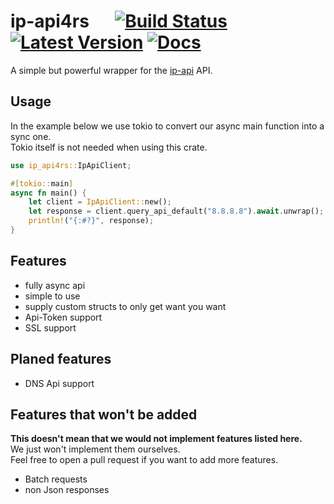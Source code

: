 # ip-api4rs &emsp; [![Build Status]][actions] [![Latest Version]][crates.io] [![Docs]][docs.rs]

[Build Status]: https://img.shields.io/github/actions/workflow/status/DenuxPlays/ip-api4rs/rust.yml?branch=main&style=flat-square
[actions]: https://github.com/DenuxPlays/ip-api4rs/actions?query=branch%3Amain
[Latest Version]: https://img.shields.io/crates/v/ip-api4rs.svg?style=flat-square
[crates.io]: https://crates.io/crates/ip-api4rs
[docs.rs]: https://docs.rs/ip-api4rs
[Docs]: https://img.shields.io/badge/docs.rs-ip--api4rs-66c2a5?style=flat-square&color=blue

A simple but powerful wrapper for the [ip-api](https://ip-api.com/) API.

## Usage

In the example below we use tokio to convert our async main function into a sync one.<br>
Tokio itself is not needed when using this crate.
```rust
use ip_api4rs::IpApiClient;

#[tokio::main]
async fn main() {
	let client = IpApiClient::new();
	let response = client.query_api_default("8.8.8.8").await.unwrap();
	println!("{:#?}", response);
}
```


## Features

- fully async api
- simple to use
- supply custom structs to only get want you want
- Api-Token support
- SSL support

## Planed features

- DNS Api support

## Features that won't be added
**This doesn't mean that we would not implement features listed here.**<br>
We just won't implement them ourselves.<br>
Feel free to open a pull request if you want to add more features.

- Batch requests
- non Json responses
